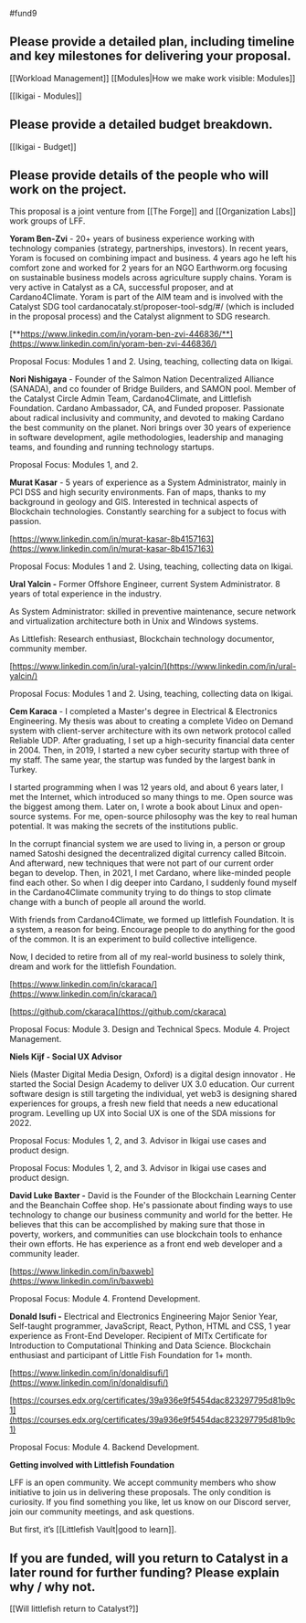 #fund9 

## Please provide a detailed plan, including timeline and key milestones for delivering your proposal.
[[Workload Management]]
[[Modules|How we make work visible: Modules]]

[[Ikigai - Modules]]

## Please provide a detailed budget breakdown.
[[Ikigai - Budget]]

## Please provide details of the people who will work on the project.

This proposal is a joint venture from [[The Forge]] and [[Organization Labs]] work groups of LFF. 

  

**Yoram Ben-Zvi** - 20+ years of business experience working with technology companies (strategy, partnerships, investors). In recent years, Yoram is focused on combining impact and business. 4 years ago he left his comfort zone and worked for 2 years for an NGO Earthworm.org focusing on sustainable business models across agriculture supply chains. Yoram is very active in Catalyst as a CA, successful proposer, and at Cardano4Climate. Yoram is part of the AIM team and is involved with the Catalyst SDG tool cardanocataly.st/proposer-tool-sdg/#/ (which is included in the proposal process) and the Catalyst alignment to SDG research. 

  

[**https://www.linkedin.com/in/yoram-ben-zvi-446836/**](https://www.linkedin.com/in/yoram-ben-zvi-446836/)

Proposal Focus: Modules 1 and 2. Using, teaching, collecting data on Ikigai.

  

**Nori Nishigaya** - Founder of the Salmon Nation Decentralized Alliance (SANADA), and co founder of Bridge Builders, and SAMON pool. Member of the Catalyst Circle Admin Team, Cardano4Climate, and Littlefish Foundation. Cardano Ambassador, CA, and Funded proposer. Passionate about radical inclusivity and community, and devoted to making Cardano the best community on the planet. Nori brings over 30 years of experience in software development, agile methodologies, leadership and managing teams, and founding and running technology startups.

  

Proposal Focus: Modules 1, and 2. 

  

**Murat Kasar** - 5 years of experience as a System Administrator, mainly in PCI DSS and high security environments. Fan of maps, thanks to my background in geology and GIS. Interested in technical aspects of Blockchain technologies. Constantly searching for a subject to focus with passion.

  

[https://www.linkedin.com/in/murat-kasar-8b4157163](https://www.linkedin.com/in/murat-kasar-8b4157163)

Proposal Focus: Modules 1 and 2. Using, teaching, collecting data on Ikigai. 

**Ural Yalcin -** Former Offshore Engineer, current System Administrator. 8 years of total experience in the industry.

As System Administrator: skilled in preventive maintenance, secure network and virtualization architecture both in Unix and Windows systems.

As Littlefish: Research enthusiast, Blockchain technology documentor, community member.

  

[https://www.linkedin.com/in/ural-yalcin/](https://www.linkedin.com/in/ural-yalcin/)

Proposal Focus: Modules 1 and 2. Using, teaching, collecting data on Ikigai. 

**Cem Karaca** - I completed a Master's degree in Electrical & Electronics Engineering. My thesis was about to creating a complete Video on Demand system with client-server architecture with its own network protocol called Reliable UDP. After graduating, I set up a high-security financial data center in 2004. Then, in 2019, I started a new cyber security startup with three of my staff. The same year, the startup was funded by the largest bank in Turkey. 

  

I started programming when I was 12 years old, and about 6 years later, I met the Internet, which introduced so many things to me. Open source was the biggest among them. Later on, I wrote a book about Linux and open-source systems. For me, open-source philosophy was the key to real human potential. It was making the secrets of the institutions public. 

  

In the corrupt financial system we are used to living in, a person or group named Satoshi designed the decentralized digital currency called Bitcoin. And afterward, new techniques that were not part of our current order began to develop. Then, in 2021, I met Cardano, where like-minded people find each other. So when I dig deeper into Cardano, I suddenly found myself in the Cardano4Climate community trying to do things to stop climate change with a bunch of people all around the world. 

  

With friends from Cardano4Climate, we formed up littlefish Foundation. It is a system, a reason for being. Encourage people to do anything for the good of the common. It is an experiment to build collective intelligence. 

  

Now, I decided to retire from all of my real-world business to solely think, dream and work for the littlefish Foundation.

  

[https://www.linkedin.com/in/ckaraca/](https://www.linkedin.com/in/ckaraca/)

[https://github.com/ckaraca](https://github.com/ckaraca)

  

Proposal Focus: Module 3. Design and Technical Specs. Module 4. Project Management.

  

**Niels Kijf - Social UX Advisor**

Niels (Master Digital Media Design, Oxford) is a digital design innovator . He started the Social Design Academy to deliver UX 3.0 education. Our current software design is still targeting the individual, yet web3 is designing shared experiences for groups, a fresh new field that needs a new educational program. Levelling up UX into Social UX is one of the SDA missions for 2022.

Proposal Focus: Modules 1, 2, and 3. Advisor in Ikigai use cases and product design.

  

Proposal Focus: Modules 1, 2, and 3. Advisor in Ikigai use cases and product design.

  

**David Luke Baxter -** David is the Founder of the Blockchain Learning Center and the Beanchain Coffee shop. He's passionate about finding ways to use technology to change our business community and world for the better. He believes that this can be accomplished by making sure that those in poverty, workers, and communities can use blockchain tools to enhance their own efforts. He has experience as a front end web developer and a community leader.

  

[https://www.linkedin.com/in/baxweb](https://www.linkedin.com/in/baxweb)

  

Proposal Focus: Module 4. Frontend Development.

  

**Donald Isufi -** Electrical and Electronics Engineering Major Senior Year, Self-taught programmer, JavaScript, React, Python, HTML and CSS, 1 year experience as Front-End Developer. Recipient of MITx Certificate for Introduction to Computational Thinking and Data Science. Blockchain enthusiast and participant of Little Fish Foundation for 1+ month. 

  

[https://www.linkedin.com/in/donaldisufi/](https://www.linkedin.com/in/donaldisufi/)

[https://courses.edx.org/certificates/39a936e9f5454dac823297795d81b9c1](https://courses.edx.org/certificates/39a936e9f5454dac823297795d81b9c1)

  

Proposal Focus: Module 4. Backend Development.

**Getting involved with Littlefish Foundation**

LFF is an open community. We accept community members who show initiative to join us in delivering these proposals. The only condition is curiosity. If you find something you like, let us know on our Discord server, join our community meetings, and ask questions. 

But first, it’s [[Littlefish Vault|good to learn]].

## If you are funded, will you return to Catalyst in a later round for further funding? Please explain why / why not.
[[Will littlefish return to Catalyst?]]